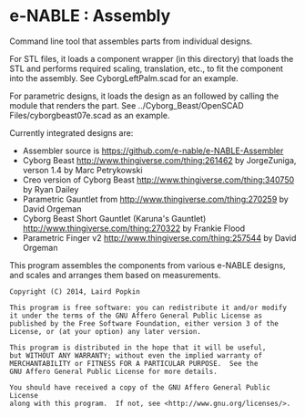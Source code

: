 e-NABLE : Assembly
==================

Command line tool that assembles parts from individual designs.

For STL files, it loads a component wrapper (in this directory) that loads the STL and performs required scaling,
translation, etc., to fit the component into the assembly. See CyborgLeftPalm.scad for an example.

For parametric designs, it loads the design as an <import> followed by calling the module that renders the part. See ../Cyborg_Beast/OpenSCAD Files/cyborgbeast07e.scad as an example.

Currently integrated designs are:

- Assembler source is https://github.com/e-nable/e-NABLE-Assembler
- Cyborg Beast http://www.thingiverse.com/thing:261462 by JorgeZuniga, verson 1.4 by Marc Petrykowski 
- Creo version of Cyborg Beast http://www.thingiverse.com/thing:340750 by Ryan Dailey
- Parametric Gauntlet from http://www.thingiverse.com/thing:270259 by David Orgeman
- Cyborg Beast Short Gauntlet (Karuna's Gauntlet) http://www.thingiverse.com/thing:270322 by Frankie Flood 
- Parametric Finger v2  http://www.thingiverse.com/thing:257544 by David Orgeman

This program assembles the components from various e-NABLE designs, and scales and arranges them based on measurements.

    Copyright (C) 2014, Laird Popkin

    This program is free software: you can redistribute it and/or modify
    it under the terms of the GNU Affero General Public License as
    published by the Free Software Foundation, either version 3 of the
    License, or (at your option) any later version.

    This program is distributed in the hope that it will be useful,
    but WITHOUT ANY WARRANTY; without even the implied warranty of
    MERCHANTABILITY or FITNESS FOR A PARTICULAR PURPOSE.  See the
    GNU Affero General Public License for more details.

    You should have received a copy of the GNU Affero General Public License
    along with this program.  If not, see <http://www.gnu.org/licenses/>.
